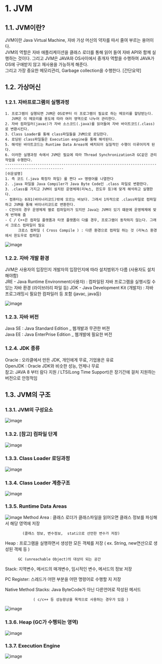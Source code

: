 

# 1. JVM
## 1.1. JVM이란?
JVM이란 Java Virtual Machine, 자바 가상 머신의 약자를 따서 줄여 부르는 용어이다.   
JVM의 역할은 자바 애플리케이션을 클래스 로더를 통해 읽어 들여 자바 API와 함께 실행하는 것이다.  그리고 JVM은 JAVA와 OS사이에서 중개자 역할을 수행하여 JAVA가 OS에 구애받지 않고 재사용을 가능하게 해준다.   
그리고 가장 중요한 메모리관리, Garbage collection을 수행한다. 
[간단요약]


## 1.2. 가상머신
### 1.2.1. 자바프로그램의 실행과정
	1. 프로그램이 실행되면 JVM은 OS로부터 이 프로그램이 필요로 하는 메모리를 할당받는다.
	   JVM은 이 메모리를 용도에 따라 여러 영역으로 나누어 관리한다.
	2. 자바 컴파일러(javac)가 자바 소스코드(.java)를 읽어들여 자바 바이트코드(.class)로 변환시킨다.
	3. Class Loader를 통해 class파일들을 JVM으로 로딩한다.
	4. 로딩된 class파일들은 Execution engine을 통해 해석된다.
	5. 해석된 바이트코드는 Runtime Data Areas에 배치되어 실질적인 수행이 이루어지게 된다.
	6. 이러한 실행과정 속에서 JVM은 필요에 따라 Thread Synchronization과 GC같은 관리작업을 수행한다.
	-------------------------------------------------------------------------------------------------
	[쉬운설명]
	1. 즉 코드 (.java 확장자 파일) 를 짠다 => 명령어를 나열한다
	2. .java 파일을 Java Compiler가 Java Byte Code인 .class 파일로 변환한다.
	3. .class를 가지고 JVM이 설치된 운영체제(리눅스, 윈도우 등)에 맞게 해석하고 실행한다.
	- 컴퓨터는 0과1(바이너리코드)밖에 모르는 바보다. 그래서 1차적으로 .class파일로 컴파일 하고 JVM을 통해 바이너리코드로 변환한다.
	- C언어의 경우 운영체제 별로 컴파일러가 있지만 Java는 JVM이 있기 떄문에 운영체제에 맞게 번역해 줌
	- C / C++은 컴파일 플랫폼과 타겟 플랫폼이 다를 경우, 프로그램이 동작하지 않는다. 그래서 크로스 컴파일이 필요
          크로스 컴파일 ( Cross Compile ) : 다른 환경으로 컴파일 하는 것 (리눅스 환경에서 윈도우로 컴파일)
  
![image](https://user-images.githubusercontent.com/81441317/136736758-16dc037d-91d7-49f1-a0d5-0749f67e1af3.png)

### 1.2.2. 자바 개발 환경
JVM은 사용자의 입장인지 개발자의 입장인지에 따라 설치범위가 다름 (사용자도 설치해야함)   
JRE - Java Runtime Environment(사용자) : 컴파일된 자바 프로그램을 실행시킬 수 있는 자바 환경 (라이브러리 파일 등)
JDK - Java Development Kit (개발자) : 자바 프로그래밍시 필요한 컴파일러 등 포함 (javac, java등)   

![image](https://user-images.githubusercontent.com/81441317/136776310-8e37e48b-a5d3-47f1-ae23-320cca814e50.png)

### 1.2.3. 자바 버전
Java SE : Java Standard Edition _ 웹개발과 무관한 버젼    
Java EE : Java EnterPrise Edition _ 웹개발에 필요한 버전

### 1.2.4. JDK 종류  
Oracle : 오라클에서 만든 JDK, 개인에게 무료, 기업용은 유료   
OpenJDK : Oracle JDK와 비슷한 성능, 언제나 무료   
참고: JAVA 8 부터 람다 지원 / LTS(Long Time Support)은 장기간에 걸처 지원하는 버전으로 안정적임 


## 1.3. JVM의 구조
### 1.3.1. JVM의 구성요소
![image](https://user-images.githubusercontent.com/81441317/137052829-2951af7c-e6d5-41d3-9d13-62e564c2b442.png)

### 1.3.2. [참고] 컴파일 단계

![image](https://user-images.githubusercontent.com/81441317/137052851-bd39f94e-36d3-4c97-90c1-c6ff8dc3b917.png)

### 1.3.3. Class Loader 로딩과정
![image](https://user-images.githubusercontent.com/81441317/137052870-0f75fb0b-9449-4c89-bff3-0e0ca45f512c.png)

### 1.3.4. Class Loader 계층구조
![image](https://user-images.githubusercontent.com/81441317/137052908-bb175d20-5da5-4533-84b6-66c494665015.png)

### 1.3.5. Runtime Data Areas
![image](https://user-images.githubusercontent.com/81441317/137052927-0d3df9ea-7f5a-4772-b5b4-073d5117a38f.png)
Method Area : 클래스 로더가 클래스파일을 읽어오면 클래스 정보를 파싱해서 해당 영역에 저장   

            (클래스 정보, 변수정보,  stati으로 선언한 변수가 저장)   
	    
Heap : 프로그램을 실행하면서 생성한 모든 객체를 저장 ( ex. String, new연산으로 생성된 객체 등 )   

          GC (unreachable Object)의 대상이 되는 공간   
	  
Stack: 지역변수, 메서드의 매개변수, 임시적인 변수, 메서드의 정보 저장   

PC Register: 스레드가 어떤 부분을 어떤 명령어로 수행할 지 저장   

Native Method Stacks: Java ByteCode가 아닌 다른언어로 작성된 메서드   

                 ( c/c++ 등 성능향상을 목적으로 사용하는 경우가 있음 )
		 

![image](https://user-images.githubusercontent.com/81441317/137053381-3ce59dd7-6582-4e07-a0f2-643f05cc16ca.png)


### 1.3.6. Heap (GC가 수행되는 영역)
![image](https://user-images.githubusercontent.com/81441317/137052944-6047d12c-85ff-4b47-a663-922dd2f891c5.png)

### 1.3.7. Execution Engine
![image](https://user-images.githubusercontent.com/81441317/137052953-81698032-47f5-4dee-a240-97cfa5c7841c.png)



